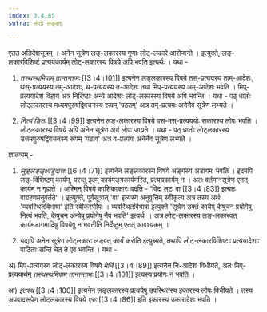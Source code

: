 ```yaml
---
index: 3.4.85
sutra: लोटो लङ्वत्

---
```

एतत अतिदेशसूत्रम् । अनेन सूत्रेण लङ्-लकारस्य गुणाः लोट्-लकारे आरोप्यन्ते । इत्युक्ते, लङ्-लकारविशिष्टं प्रत्ययकार्यम् लोट्-लकारस्य विषये अपि भवति इत्यर्थः । यथा -



1. _तस्थस्थमिपाम् तान्तन्तामः_ [[3।4।101]] इत्यनेन लङ्लकारस्य विषये  तस्-प्रत्ययस्य ताम्-आदेशः, थस्-प्रत्ययस्य तम्-आदेशः, थ-प्रत्ययस्य त-आदेशः तथा मिप्-प्रत्ययस्य अम्-आदेशः भवति । मिप्-प्रत्ययादेशं विहाय अत्र निर्दिष्टाः अन्ये आदेशाः लोट्-लकारस्य विषये अपि भवन्ति । यथा - पठ् धातोः लोट्लकारस्य मध्यमपुरुषद्विवचनस्य रूपम् 'पठतम्' अत्र तम्-प्रत्ययः अनेनैव सूत्रेण लभ्यते ।



2. _नित्यं ङितः_ [[3।4।99]] इत्यनेन लङ्-लकारस्य विषये  वस्-मस्-प्रत्यययोः सकारस्य लोपः भवति । लोट्लकारस्य विषये अपि अनेन सूत्रेण अयं लोपः जायते । यथा - पठ् धातोः लोट्लकारस्य  उत्तमपुरुषद्विवचनस्य रूपम् 'पठाव' अत्र व-प्रत्ययः अनेनैव सूत्रेण लभ्यते ।



ज्ञातव्यम् - 

1.  _लुङ्लङ्लृक्ष्वडुदात्तः_ [[6।4।71]] इत्यनेन लङ्लकारस्य विषये अङ्गस्य अडागमः भवति । इदमपि लङ्-विशिष्टम् कार्यम्, परन्तु इदम् कार्यमङ्गकार्यमस्ति, प्रत्ययकार्यम् न । अतः वर्तमानसूत्रेण एतत् कार्यम् न गृह्यते । अस्मिन् विषये काशिकाकारः वदति -  'विदः लटः वा [[3।4।83]] इत्यतः वाग्रहणमनुवर्तते' । इत्युक्ते, पूर्वसूत्रात् 'वा' इत्यस्य अनुवृत्तिम् स्वीकृत्य अत्र तस्य अर्थः 'व्यवस्थितविभाषा' इति स्वीकरणीयः ।  व्यवस्थितविभाषा इत्युक्ते 'सूत्रेण उक्तं कार्यम् केषुचन प्रयोगेषु नित्यं भवति, केषुचन अन्येषु प्रयोगेषु नैव भवति' इत्यर्थः । अत्र लोट्-लकारस्य लङ्-लकारवत् कार्यमडागमादिषु विषयेषु न भवतीति निर्देष्टुम् एतत् आवश्यकम् ।



2. यद्यपि अनेन सूत्रेण लोट्लकारः लङ्वत् कार्यं करोति इत्युच्यते, तथापि लोट्-लकारविशिष्टाः प्रत्ययादेशाः पाठिताः सन्ति चेत् ते एव भवन्ति । यथा - 

अ) मिप्-प्रत्ययस्य लोट्-लकारस्य विषये _मेर्नि_ [[3।4।89]] इत्यनेन नि-आदेशः विधीयते, अतः मिप्-प्रत्ययार्थम् _तस्थस्थमिपाम् तान्तन्तामः_ [[3।4।101]]  इत्यस्य प्रयोगः न भवति ।                               

आ)  _इतश्च_ [[3।4।100]] इत्यनेन लङ्लकारस्य प्रत्ययेषु उपस्थितस्य इकारस्य लोपः विधीयते । तस्य अपवादरूपेण लोट्लकारस्य विषये _एरुः_ [[3।4।86]] इति इकारस्य उकारादेशः भवति ।

                                

